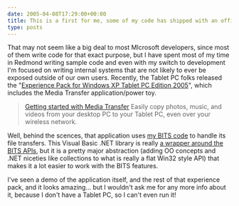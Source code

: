 ```yaml
---
date: 2005-04-08T17:29:00+00:00
title: This is a first for me, some of my code has shipped with an official Microsoft product...
type: posts
---
```

That may not seem like a big deal to most MIcrosoft developers, since most of them write code for that exact purpose, but I have spent most of my time in Redmond writing sample code and even with my switch to development I'm focused on writing internal systems that are not likely to ever be exposed outside of our own users. Recently, the Tablet PC folks released the "[Experience Pack for Windows XP Tablet PC Edition 2005](http://www.microsoft.com/windowsxp/downloads/tabletpc/experiencepack/default.mspx)", which includes the Media Transfer application/power toy.

> [Getting started with Media Transfer](http://www.microsoft.com/windowsxp/using/tabletpc/experiencepack/mediatransfer.mspx)
> <emphasis>Easily copy photos, music, and videos from your desktop PC to your Tablet PC, even over your wireless network.</emphasis>

Well, behind the scences, that application uses [my BITS code](http://www.duncanmackenzie.net/pull.aspx?pageToPull=http://msdn.microsoft.com/library/default.asp?url=/library/en-us/dncodefun/html/code4fun02282003.asp) to handle its file transfers. This Visual Basic .NET library is really [a wrapper around the BITS APIs](http://msdn.microsoft.com/library/default.asp?url=/library/en-us/dnwxp/html/WinXP_BITS.asp?frame=true), but it is a pretty major abstraction (adding OO concepts and .NET niceties like collections to what is really a flat Win32 style API) that makes it a lot easier to work with the BITS features.

I've seen a demo of the application itself, and the rest of that experience pack, and it looks amazing... but I wouldn't ask me for any more info about it, because I don't have a Tablet PC, so I can't even run it!

